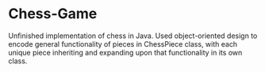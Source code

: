 # Chess-Game
Unfinished implementation of chess in Java. Used object-oriented design to encode general functionality of pieces in ChessPiece class, with each unique piece inheriting and expanding upon that functionality in its own class.
